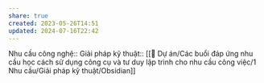 ```yaml
---
share: true
created: 2023-05-26T14:51
updated: 2024-07-16T22:42
---
```

Nhu cầu công nghệ:: 
Giải pháp kỹ thuật:: [[📐 Dự án/Các buổi đáp ứng nhu cầu học cách sử dụng công cụ và tư duy lập trình cho nhu cầu công việc/1 Nhu cầu/Giải pháp kỹ thuật/Obsidian]]